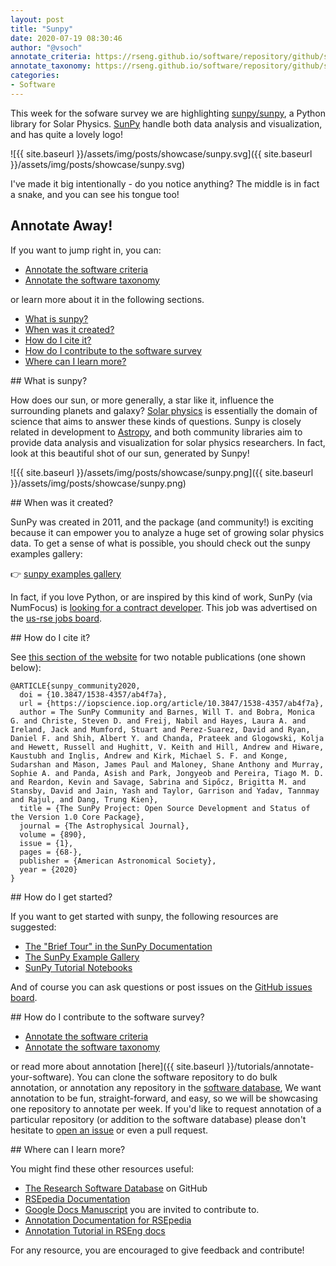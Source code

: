 ```yaml
---
layout: post
title: "Sunpy"
date: 2020-07-19 08:30:46
author: "@vsoch"
annotate_criteria: https://rseng.github.io/software/repository/github/sunpy/sunpy/annotate-criteria/
annotate_taxonomy: https://rseng.github.io/software/repository/github/sunpy/sunpy/annotate-taxonomy/
categories:
- Software
---
```


This week for the sofware survey we are highlighting <a href="https://github.com/sunpy/sunpy" target="_blank">sunpy/sunpy</a>, a Python library for Solar Physics. [SunPy](https://sunpy.org/) handle both data analysis and visualization, and has quite a lovely logo!

![{{ site.baseurl }}/assets/img/posts/showcase/sunpy.svg]({{ site.baseurl }}/assets/img/posts/showcase/sunpy.svg)


I've made it big intentionally - do you notice anything? The middle is in fact a snake, and you can see his tongue too! 

## Annotate Away!
If you want to jump right in, you can:

<ul>
<li><a href="{{ page.annotate_criteria }}" target="_blank">Annotate the software criteria</a></li>
<li><a href="{{ page.annotate_taxonomy }}" target="_blank">Annotate the software taxonomy</a></li>
</ul>


or learn more about it in the following sections.

<!--more--> 

 - [What is sunpy?](#what-is)
 - [When was it created?](#why-created)
 - [How do I cite it?](#cite)
 - [How do I contribute to the software survey](#contribute)
 - [Where can I learn more?](#learn-more)


<a id="what-is">
## What is sunpy?

How does our sun, or more generally, a star like it, influence the surrounding planets and galaxy? [Solar physics](https://en.wikipedia.org/wiki/Solar_physics) is essentially the domain of science that aims to answer these kinds of questions.
Sunpy is closely related in development to [Astropy](https://www.astropy.org/), and both community libraries
aim to provide data analysis and visualization for solar physics researchers. In fact, look at this beautiful shot
of our sun, generated by Sunpy!
 
![{{ site.baseurl }}/assets/img/posts/showcase/sunpy.png]({{ site.baseurl }}/assets/img/posts/showcase/sunpy.png)

<a id="why-created">
## When was it created?

SunPy was created in 2011, and the package (and community!) is exciting because it can empower you to analyze a huge set of growing solar physics data. To get a sense of what is possible, you should check out the sunpy examples gallery:

👉️ [sunpy examples gallery](https://docs.sunpy.org/en/stable/generated/gallery/index.html) 

In fact, if you love Python, or are inspired by this kind of work, SunPy (via NumFocus) is [looking for a contract developer](https://numfocus.org/uncategorized/scientific-software-developer-contract-basis-sunpy-project). This
job was advertised on the [us-rse jobs board](https://us-rse.org/jobs).

<a id="cite">
## How do I cite it?

See [this section of the website](https://sunpy.org/about.html#acknowledging-or-citing-sunpy)
for two notable publications (one shown below):

```
@ARTICLE{sunpy_community2020,
  doi = {10.3847/1538-4357/ab4f7a},
  url = {https://iopscience.iop.org/article/10.3847/1538-4357/ab4f7a},
  author = The SunPy Community and Barnes, Will T. and Bobra, Monica G. and Christe, Steven D. and Freij, Nabil and Hayes, Laura A. and Ireland, Jack and Mumford, Stuart and Perez-Suarez, David and Ryan, Daniel F. and Shih, Albert Y. and Chanda, Prateek and Glogowski, Kolja and Hewett, Russell and Hughitt, V. Keith and Hill, Andrew and Hiware, Kaustubh and Inglis, Andrew and Kirk, Michael S. F. and Konge, Sudarshan and Mason, James Paul and Maloney, Shane Anthony and Murray, Sophie A. and Panda, Asish and Park, Jongyeob and Pereira, Tiago M. D. and Reardon, Kevin and Savage, Sabrina and Sipőcz, Brigitta M. and Stansby, David and Jain, Yash and Taylor, Garrison and Yadav, Tannmay and Rajul, and Dang, Trung Kien},
  title = {The SunPy Project: Open Source Development and Status of the Version 1.0 Core Package},
  journal = {The Astrophysical Journal},
  volume = {890},
  issue = {1},
  pages = {68-},
  publisher = {American Astronomical Society},
  year = {2020}
}
```

<a id="getting-started">
## How do I get started?

If you want to get started with sunpy, the following resources are suggested:

 - [The "Brief Tour" in the SunPy Documentation](https://docs.sunpy.org/en/stable/guide/tour.html)
 - [The SunPy Example Gallery](https://docs.sunpy.org/en/stable/generated/gallery/index.html)
 - [SunPy Tutorial Notebooks](https://github.com/sunpy/tutorial-notebooks)

And of course you can ask questions or post issues on the [GitHub issues board](https://github.com/sunpy/sunpy/issues).

<a id="contribute">
## How do I contribute to the software survey?

<ul>
<li><a href="{{ page.annotate_criteria }}" target="_blank">Annotate the software criteria</a></li>
<li><a href="{{ page.annotate_taxonomy }}" target="_blank">Annotate the software taxonomy</a></li>
</ul>

or read more about annotation [here]({{ site.baseurl }}/tutorials/annotate-your-software). You can clone the software repository to do
bulk annotation, or annotation any repository in the <a href="https://rseng.github.io/software/" target="_blank">software database</a>,
We want annotation to be fun, straight-forward, and easy, so we will be showcasing one repository to annotate per week.
If you'd like to request annotation of a particular repository (or addition to the software database)
please don't hesitate to [open an issue](https://github.com/rseng/software/issues) or even a pull request.

<a id="learn-more">
## Where can I learn more?

You might find these other resources useful:

 - [The Research Software Database](https://github.com/rseng/software) on GitHub
 - [RSEpedia Documentation](https://rseng.github.io/rse)
 - [Google Docs Manuscript](https://docs.google.com/document/d/1wDb0udH9OrFWrMBsAVb8RrUMCKKRHoyEep7yveJ1d0k/edit) you are invited to contribute to.
 - [Annotation Documentation for RSEpedia](https://rseng.github.io/rse/tutorials/annotation/)
 - [Annotation Tutorial in RSEng docs](https://rseng.github.io/rse/tutorials/annotation/)

For any resource, you are encouraged to give feedback and contribute!
